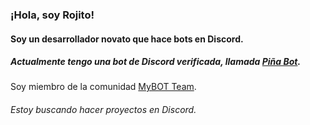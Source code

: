 ### ¡Hola, soy Rojito!
#### Soy un desarrollador novato que hace bots en Discord.
##### Actualmente tengo una bot de Discord verificada, llamada [Piña Bot](https://discord.com/oauth2/authorize?client_id=744386070552117278&scope=bot&permissions=70642880).

Soy miembro de la comunidad [MyBOT Team](https://discord.gg/g6ssSmK).

###### Estoy buscando hacer proyectos en Discord.
